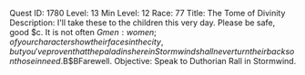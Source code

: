 Quest ID: 1780
Level: 13
Min Level: 12
Race: 77
Title: The Tome of Divinity
Description: I'll take these to the children this very day. Please be safe, good $c. It is not often $G men:women; of your character show their faces in the city, but you've proven that the paladins here in Stormwind shall never turn their backs on those in need.$B$BFarewell.
Objective: Speak to Duthorian Rall in Stormwind.
